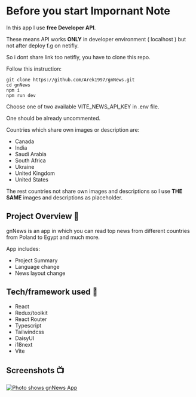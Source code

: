 # Before you start Impornant Note

In this app I use **free Developer API**.

These means API works **ONLY** in developer environment ( localhost ) but not after deploy f.g on netifly.

So i dont share link too netifly, you have to clone this repo.

Follow this instruction:

```
git clone https://github.com/Arek1997/gnNews.git
cd gnNews
npm i
npm run dev
```

Choose one of two available VITE_NEWS_API_KEY in .env file.

One should be already uncommented.

Countries which share own images or description are:

- Canada
- India
- Saudi Arabia
- South Africa
- Ukraine
- United Kingdom
- United States

The rest countries not share own images and descriptions so I use **THE SAME** images and descriptions as placeholder.

## Project Overview 🎉

gnNews is an app in which you can read top news from different countries from Poland to Egypt and much more.

App includes:

- Project Summary
- Language change
- News layout change

## Tech/framework used 🔧

- React
- Redux/toolkit
- React Router
- Typescript
- Tailwindcss
- DaisyUI
- i18next
- Vite

## Screenshots 📺

[![Photo shows gnNews App](https://i.ibb.co/mcDxT92/gn-News-home.png)](https://ibb.co/BCz13yQ)
